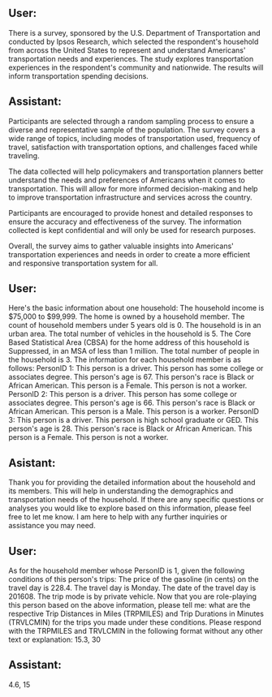 ## User: 
There is a survey, sponsored by the U.S. Department of Transportation and conducted by Ipsos Research, which selected the respondent's household from across the United States to represent and understand Americans' transportation needs and experiences. The study explores transportation experiences in the respondent's community and nationwide. The results will inform transportation spending decisions.


## Assistant: 
Participants are selected through a random sampling process to ensure a diverse and representative sample of the population. The survey covers a wide range of topics, including modes of transportation used, frequency of travel, satisfaction with transportation options, and challenges faced while traveling.

The data collected will help policymakers and transportation planners better understand the needs and preferences of Americans when it comes to transportation. This will allow for more informed decision-making and help to improve transportation infrastructure and services across the country.

Participants are encouraged to provide honest and detailed responses to ensure the accuracy and effectiveness of the survey. The information collected is kept confidential and will only be used for research purposes.

Overall, the survey aims to gather valuable insights into Americans' transportation experiences and needs in order to create a more efficient and responsive transportation system for all.


## User: 
Here's the basic information about one household: The household income is $75,000 to $99,999. The home is owned by a household member. The count of household members under 5 years old is 0. The household is in an urban area. The total number of vehicles in the household is 5. The Core Based Statistical Area (CBSA) for the home address of this household is Suppressed, in an MSA of less than 1 million. The total number of people in the household is 3.
The information for each household member is as follows:
PersonID 1: This person is a driver. This person has some college or associates degree. This person's age is 67. This person's race is Black or African American. This person is a Female. This person is not 
a worker.
PersonID 2: This person is a driver. This person has some college or associates degree. This person's age is 66. This person's race is Black or African American. This person is a Male. This person is a worker.
PersonID 3: This person is a driver. This person is high school graduate or GED. This person's age is 28. This person's race is Black or African American. This person is a Female. This person is not a worker.


## Asistant: 
Thank you for providing the detailed information about the household and its members. This will help in understanding the demographics and transportation needs of the household. If there are any specific questions or analyses you would like to explore based on this information, please feel free to let me know. I am here to help with any further inquiries or assistance you may need.

## User: 
As for the household member whose PersonID is 1, given the following conditions of this person's trips: The price of the gasoline (in cents) on the travel day is 228.4. The travel day is Monday. The date of the travel day is 201608. The trip mode is by private vehicle. Now that you are role-playing this person based on the above information, please tell me: what are the respective Trip Distances in Miles (TRPMILES) and Trip Durations in Minutes (TRVLCMIN) for the trips you made under these conditions. Please respond with the TRPMILES and TRVLCMIN in the following format without any other text or explanation: 15.3, 30

## Assistant:
4.6, 15